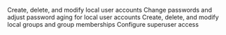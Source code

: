 Create, delete, and modify local user accounts
Change passwords and adjust password aging for local user accounts
Create, delete, and modify local groups and group memberships
Configure superuser access

